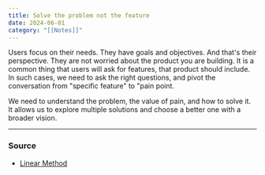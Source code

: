 ```yaml
---
title: Solve the problem not the feature
date: 2024-06-01
category: "[[Notes]]"
---
```


Users focus on their needs. They have goals and objectives. And that's their perspective. They are not worried about the product you are building. It is a common thing that users will ask for features, that product should include. In such cases, we need to ask the right questions, and pivot the conversation from "specific feature" to "pain point.

We need to understand the problem, the value of pain, and how to solve it. It allows us to explore multiple solutions and choose a better one with a broader vision.

---
### Source 
- [Linear Method ](https://linear.app/method)